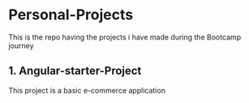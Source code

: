 # Personal-Projects

This is the repo having the projects i have made during the Bootcamp journey

## 1. Angular-starter-Project
This project is a basic e-commerce application
